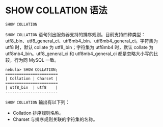 # SHOW COLLATION 语法

```ngql
SHOW COLLATION
```

`SHOW COLLATION` 语句列出服务器支持的排序规则。目前支持四种类型：utf8_bin、utf8_general_ci、utf8mb4_bin、utf8mb4_general_ci。字符集为 utf8 时，默认 collate 为 utf8_bin；字符集为 utf8mb4 时，默认 collate 为 utf8mb4_bin。utf8_general_ci 和 utf8mb4_general_ci 都是忽略大小写的比较，行为同 MySQL 一致。

```ngql
nebula> SHOW COLLATION;
=======================
| Collation | Charset |
=======================
| utf8_bin  | utf8    |
-----------------------
```

`SHOW COLLATION` 输出有以下列：

- Collation
  排序规则名称。
- Charset
  与排序规则关联的字符集的名称。

